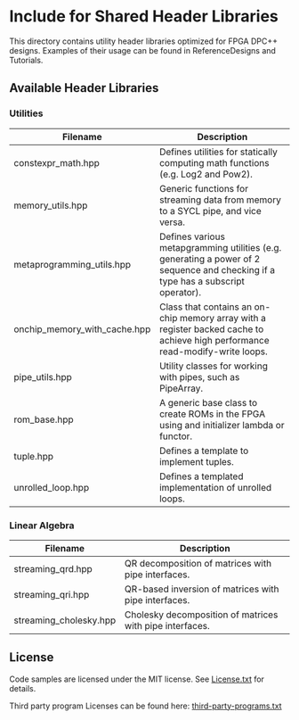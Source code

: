 # Include for Shared Header Libraries
This directory contains utility header libraries optimized for FPGA DPC++ designs. Examples of their usage can be found in ReferenceDesigns and Tutorials.

## Available Header Libraries

### Utilities

| Filename                     | Description
---                            |---
| constexpr_math.hpp           | Defines utilities for statically computing math functions (e.g. Log2 and Pow2).
| memory_utils.hpp             | Generic functions for streaming data from memory to a SYCL pipe, and vice versa.
| metaprogramming_utils.hpp    | Defines various metapgramming utilities (e.g. generating a power of 2 sequence and checking if a type has a subscript operator).
| onchip_memory_with_cache.hpp | Class that contains an on-chip memory array with a register backed cache to achieve high performance read-modify-write loops.
| pipe_utils.hpp               | Utility classes for working with pipes, such as PipeArray.
| rom_base.hpp                 | A generic base class to create ROMs in the FPGA using and initializer lambda or functor.
| tuple.hpp                    | Defines a template to implement tuples.
| unrolled_loop.hpp            | Defines a templated implementation of unrolled loops.

### Linear Algebra

| Filename               | Description
---                      |---
| streaming_qrd.hpp      | QR decomposition of matrices with pipe interfaces.
| streaming_qri.hpp      | QR-based inversion of matrices with pipe interfaces.
| streaming_cholesky.hpp | Cholesky decomposition of matrices with pipe interfaces.

## License
Code samples are licensed under the MIT license. See
[License.txt](https://github.com/oneapi-src/oneAPI-samples/blob/master/License.txt) for details.

Third party program Licenses can be found here: [third-party-programs.txt](https://github.com/oneapi-src/oneAPI-samples/blob/master/third-party-programs.txt)
